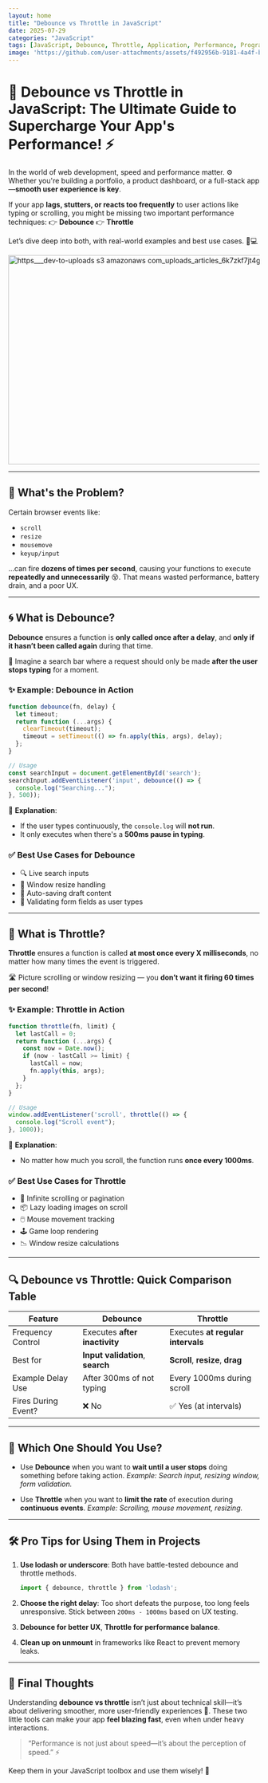 ```yaml
---
layout: home
title: "Debounce vs Throttle in JavaScript"
date: 2025-07-29
categories: "JavaScript"
tags: [JavaScript, Debounce, Throttle, Application, Performance, Programming]
image: 'https://github.com/user-attachments/assets/f492956b-9181-4a4f-b107-d73f769041ca'
---
```


# 🚦 Debounce vs Throttle in JavaScript: The Ultimate Guide to Supercharge Your App's Performance! ⚡

In the world of web development, speed and performance matter. ⚙️ Whether you're building a portfolio, a product dashboard, or a full-stack app—**smooth user experience is key**.

If your app **lags, stutters, or reacts too frequently** to user actions like typing or scrolling, you might be missing two important performance techniques:
👉 **Debounce**
👉 **Throttle**

Let’s dive deep into both, with real-world examples and best use cases. 🧠💻

<img width="1000" height="420" alt="https___dev-to-uploads s3 amazonaws com_uploads_articles_6k7zkf7jt4gndp8pi3ky" src="https://github.com/user-attachments/assets/f492956b-9181-4a4f-b107-d73f769041ca" />

---

## 🧩 What's the Problem?

Certain browser events like:

* `scroll`
* `resize`
* `mousemove`
* `keyup/input`

...can fire **dozens of times per second**, causing your functions to execute **repeatedly and unnecessarily** 😵. That means wasted performance, battery drain, and a poor UX.

---

## 🌀 What is **Debounce**?

**Debounce** ensures a function is **only called once after a delay**, and **only if it hasn’t been called again** during that time.

🛑 Imagine a search bar where a request should only be made **after the user stops typing** for a moment.

### ✨ Example: Debounce in Action

```javascript
function debounce(fn, delay) {
  let timeout;
  return function (...args) {
    clearTimeout(timeout);
    timeout = setTimeout(() => fn.apply(this, args), delay);
  };
}

// Usage
const searchInput = document.getElementById('search');
searchInput.addEventListener('input', debounce(() => {
  console.log("Searching...");
}, 500));
```

🧠 **Explanation**:

* If the user types continuously, the `console.log` will **not run**.
* It only executes when there's a **500ms pause in typing**.

### ✅ Best Use Cases for Debounce

* 🔍 Live search inputs
* 📐 Window resize handling
* 📝 Auto-saving draft content
* 🔔 Validating form fields as user types

---

## 🧊 What is **Throttle**?

**Throttle** ensures a function is called **at most once every X milliseconds**, no matter how many times the event is triggered.

🛣️ Picture scrolling or window resizing — you **don’t want it firing 60 times per second**!

### ✨ Example: Throttle in Action

```javascript
function throttle(fn, limit) {
  let lastCall = 0;
  return function (...args) {
    const now = Date.now();
    if (now - lastCall >= limit) {
      lastCall = now;
      fn.apply(this, args);
    }
  };
}

// Usage
window.addEventListener('scroll', throttle(() => {
  console.log("Scroll event");
}, 1000));
```

🧠 **Explanation**:

* No matter how much you scroll, the function runs **once every 1000ms**.

### ✅ Best Use Cases for Throttle

* 📜 Infinite scrolling or pagination
* 📦 Lazy loading images on scroll
* 🖱️ Mouse movement tracking
* 🕹️ Game loop rendering
* 📉 Window resize calculations

---

## 🔍 Debounce vs Throttle: Quick Comparison Table

| Feature             | Debounce                         | Throttle                          |
| ------------------- | -------------------------------- | --------------------------------- |
| Frequency Control   | Executes **after inactivity**    | Executes **at regular intervals** |
| Best for            | **Input validation**, **search** | **Scroll**, **resize**, **drag**  |
| Example Delay Use   | After 300ms of not typing        | Every 1000ms during scroll        |
| Fires During Event? | ❌ No                             | ✅ Yes (at intervals)              |

---

## 🧠 Which One Should You Use?

* Use **Debounce** when you want to **wait until a user stops** doing something before taking action.
  *Example: Search input, resizing window, form validation.*

* Use **Throttle** when you want to **limit the rate** of execution during **continuous events**.
  *Example: Scrolling, mouse movement, resizing.*

---

## 🛠 Pro Tips for Using Them in Projects

1. **Use lodash or underscore**: Both have battle-tested debounce and throttle methods.

   ```javascript
   import { debounce, throttle } from 'lodash';
   ```

2. **Choose the right delay**: Too short defeats the purpose, too long feels unresponsive. Stick between `200ms - 1000ms` based on UX testing.

3. **Debounce for better UX**, **Throttle for performance balance**.

4. **Clean up on unmount** in frameworks like React to prevent memory leaks.

---

## 🎯 Final Thoughts

Understanding **debounce vs throttle** isn’t just about technical skill—it’s about delivering smoother, more user-friendly experiences 💯. These two little tools can make your app **feel blazing fast**, even when under heavy interactions.

> “Performance is not just about speed—it’s about the perception of speed.” ⚡

Keep them in your JavaScript toolbox and use them wisely! 🧰
